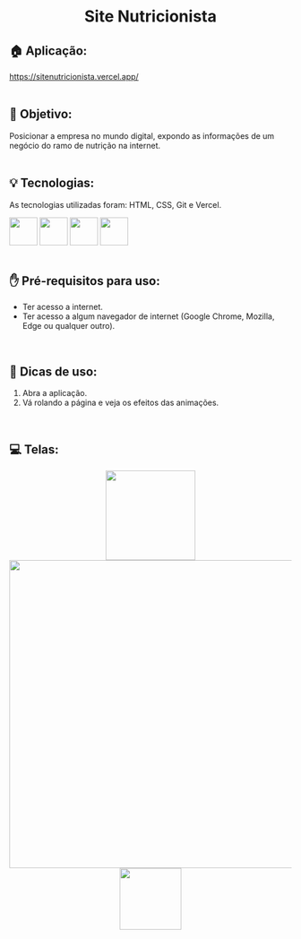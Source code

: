<h1 align="center">
  Site Nutricionista
</h1>

## 🏠 Aplicação:
https://sitenutricionista.vercel.app/
<br><br>

## 🎯 Objetivo:
<span>Posicionar a empresa no mundo digital, expondo as informações de um negócio do ramo de nutrição na internet.</span>
<br><br>

## 💡 Tecnologias:
As tecnologias utilizadas foram: HTML, CSS, Git e Vercel.
<div display: "flex" justify-content="center">
  <img width="50px" src="https://cdn.jsdelivr.net/gh/devicons/devicon@latest/icons/html5/html5-original.svg"/>
  <img width="50px" src="https://cdn.jsdelivr.net/gh/devicons/devicon@latest/icons/css3/css3-original.svg"/>
  <img width="50px" src="https://cdn.jsdelivr.net/gh/devicons/devicon@latest/icons/git/git-original.svg"/>        
  <img width="50px" src="https://cdn.jsdelivr.net/gh/devicons/devicon@latest/icons/vercel/vercel-original.svg"/>
</div>
<br>

## ✋ Pré-requisitos para uso:
<ul>
  <li>Ter acesso a internet.</li>
  <li>Ter acesso a algum navegador de internet (Google Chrome, Mozilla, Edge ou qualquer outro).</li>
</ul>
<br>

## 📙 Dicas de uso:
<ol>
  <li>Abra a aplicação.</li>
  <li>Vá rolando a página e veja os efeitos das animações.</li>
</ol>
<br>

## 💻 Telas:
<div align="center">
  <img src="https://github.com/tiagorodri-dev/site-nutricionista/assets/68871083/759b8ae3-66b4-45b7-bedf-34c25fd9c447" width="160">
  <img src="https://github.com/tiagorodri-dev/site-nutricionista/assets/68871083/683b0576-d638-4c00-83ec-4e851cb7d25a" width="550">
  <img src="https://github.com/tiagorodri-dev/site-nutricionista/assets/68871083/c25fdd48-55ac-45e0-a703-60a14ccda49b" width="110">
</div>
